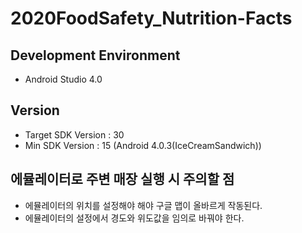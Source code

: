 # 2020FoodSafety_Nutrition-Facts


## Development Environment
- Android Studio 4.0

## Version
- Target SDK Version : 30
- Min SDK Version : 15 (Android 4.0.3(IceCreamSandwich))

## 에뮬레이터로 주변 매장 실행 시 주의할 점
- 에뮬레이터의 위치를 설정해야 해야 구글 맵이 올바르게 작동된다.
- 에뮬레이터의 설정에서 경도와 위도값을 임의로 바꿔야 한다. 
